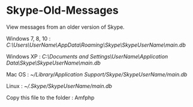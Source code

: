 # Skype-Old-Messages
View messages from an older version of Skype.


Windows 7, 8, 10 : *C:\Users\UserName\AppData\Roaming\Skype\SkypeUserName\main.db*

Windows XP : *C:\Documents and Settings\UserName\Application Data\Skype\SkypeUserName\main.db*

Mac OS : *~/Library/Application Support/Skype/SkypeUserName/main.db*

Linux :  *~/.Skype/SkypeUserName/main.db*


Copy this file to the folder : Amfphp
